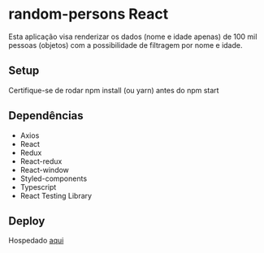 # random-persons React

Esta aplicação visa renderizar os dados (nome e idade apenas) de 100 mil pessoas (objetos) com a possibilidade de filtragem por nome e idade.

## Setup

Certifique-se de rodar npm install (ou yarn) antes do npm start

## Dependências

- Axios
- React
- Redux
- React-redux
- React-window
- Styled-components
- Typescript
- React Testing Library

## Deploy

Hospedado [aqui](https://random-persons-react.netlify.app)
